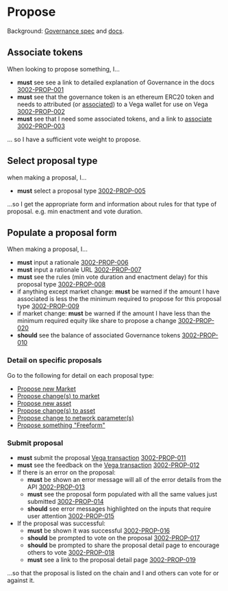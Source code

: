 # Propose

Background: [Governance spec](../protocol/0028-GOVE-governance.md)
and [docs](https://docs.vega.xyz/docs/mainnet/concepts/vega-protocol#governance).

## Associate tokens

When looking to propose something, I...

- **must** see see a link to detailed explanation of Governance in the docs <a name="3002-PROP-001" href="#3002-PROP-001">3002-PROP-001</a>
- **must** see that the governance token is an ethereum ERC20 token and needs to attributed (or [associated](1003-ASSO-associate.md)) to a Vega wallet for use on Vega <a name="3002-PROP-002" href="#3002-PROP-002">3002-PROP-002</a>
- **must** see that I need some associated tokens, and a link to [associate](1003-ASSO-associate.md) <a name="3002-PROP-003" href="#3002-PROP-003">3002-PROP-003</a>

... so I have a sufficient vote weight to propose.

## Select proposal type

when making a proposal, I...

- **must** select a proposal type <a name="3002-PROP-005" href="#3002-PROP-005">3002-PROP-005</a>

...so I get the appropriate form and information about rules for that type of proposal. e.g. min enactment and vote duration.

## Populate a proposal form

When making a proposal, I...

- **must** input a rationale <a name="3002-PROP-006" href="#3002-PROP-006">3002-PROP-006</a>
- **must** input a rationale URL <a name="3002-PROP-007" href="#3002-PROP-007">3002-PROP-007</a>
- **must** see the rules (min vote duration and enactment delay) for this proposal type <a name="3002-PROP-008" href="#3002-PROP-008">3002-PROP-008</a>
- if anything except market change: **must** be warned if the amount I have associated is less the the minimum required to propose for this proposal type <a name="3002-PROP-009" href="#3002-PROP-009">3002-PROP-009</a>
- if market change: **must** be warned if the amount I have less than the minimum required equity like share to propose a change <a name="3002-PROP-020" href="#3002-PROP-020">3002-PROP-020</a>
- **should** see the balance of associated Governance tokens <a name="3002-PROP-010" href="#3002-PROP-010">3002-PROP-010</a>

### Detail on specific proposals

Go to the following for detail on each proposal type:

- [Propose new Market](./1006-PMARK-propose_new_market.md)
- [Propose change(s) to market](./1007-PMAC-propose_market_change.md)
- [Propose new asset](1008-PASN-propose_new_asset.md)
- [Propose change(s) to asset](1009-PASC-propose_asset_change.md)
- [Propose change to network parameter(s)](1010-PNEC-propose_network.md)
- [Propose something "Freeform"](1011-PFRO-propose_freeform.md)

### Submit proposal

- **must** submit the proposal [Vega transaction](0003-WTXN-submit_vega_transaction.md) <a name="3002-PROP-011" href="#3002-PROP-011">3002-PROP-011</a>
- **must** see the feedback on the [Vega transaction](0003-WTXN-submit_vega_transaction.md) <a name="3002-PROP-012" href="#3002-PROP-012">3002-PROP-012</a>
- If there is an error on the proposal:
  - **must** be shown an error message will all of the error details from the API <a name="3002-PROP-013" href="#3002-PROP-013">3002-PROP-013</a>
  - **must** see the proposal form populated with all the same values just submitted <a name="3002-PROP-014" href="#3002-PROP-014">3002-PROP-014</a>
  - **should** see error messages highlighted on the inputs that require user attention <a name="3002-PROP-015" href="#3002-PROP-015">3002-PROP-015</a>
- If the proposal was successful:
  - **must** be shown it was successful <a name="3002-PROP-016" href="#3002-PROP-016">3002-PROP-016</a>
  - **should** be prompted to vote on the proposal <a name="3002-PROP-017" href="#3002-PROP-017">3002-PROP-017</a>
  - **should** be prompted to share the proposal detail page to encourage others to vote <a name="3002-PROP-018" href="#3002-PROP-018">3002-PROP-018</a>
  - **must** see a link to the proposal detail page <a name="3002-PROP-019" href="#3002-PROP-019">3002-PROP-019</a>

...so that the proposal is listed on the chain and I and others can vote for or against it.
 